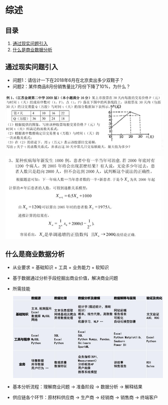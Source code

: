 # 综述

## 目录

1. [通过现实问题引入](#通过现实问题引入)
2. [什么是商业数据分析](#什么是商业数据分析)

## 通过现实问题引入

- 问题1：请估计一下在2018年6月在北京卖出多少双鞋子？
- 问题2：某件商品8月份销售量比7月份下降了10%，为什么？

![x](./Resource/1.jpg)

![x](./Resource/2.jpg)

## 什么是商业数据分析

- 从业要求 = 基础知识 + 工具 + 业务能力 + 软知识
- 基于数据通过分析手段挖掘出商业价值，解决商业问题
- 所需技能

  ![x](./Resource/3.jpg)

- 基本分析流程：理解商业问题 -> 准备阶段 -> 数据分析 -> 解释结果
- 供应链各个环节：原材料供应商 -> 生产商 -> 经销商 -> 销售商 -> 终端客户
